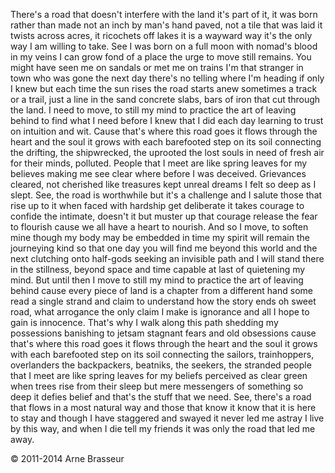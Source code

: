 There's a road that doesn't interfere with the land
it's part of it, it was born rather than made
not an inch by man's hand paved, not a tile that was laid
it twists across acres, it ricochets off lakes
it is a wayward way
it's the only way I am willing to take.
See I was born on a full moon with nomad's blood in my veins
I can grow fond of a place the urge to move still remains.
You might have seen me on sandals or met me on trains
I'm that stranger in town who was gone the next day
there's no telling where I'm heading
if only I knew
but each time the sun rises the road starts anew
sometimes a track or a trail, just a line in the sand
concrete slabs, bars of iron that cut through the land.
I need to move, to still my mind
to practice the art of leaving behind
to find what I need before I knew that I did
each day learning to trust on intuition and wit.
Cause that's where this road goes
it flows through the heart and the soul
it grows with each barefooted step on its soil
connecting the drifting, the shipwrecked, the uprooted
the lost souls in need of fresh air for their minds, polluted.
People that I meet are like spring leaves for my believes
making me see clear where before I was deceived.
Grievances cleared, not cherished like treasures kept
unreal dreams I felt so deep as I slept.
See, the road is worthwhile but it's a challenge
and I salute those that rise up to it
when faced with hardship get deliberate
it takes courage to confide the intimate, doesn't it
but muster up that courage
release the fear to flourish
cause we all have a heart to nourish.
And so I move, to soften mine
though my body may be embedded in time
my spirit will remain the journeying kind
so that one day you will find me beyond this world and the next
clutching onto half-gods seeking an invisible path
and I will stand there in the stillness, beyond space and time
capable at last of quietening my mind.
But until then I move to still my mind
to practice the art of leaving behind
cause every piece of land is a chapter from a different hand
some read a single strand and claim to understand how the story ends
oh sweet road, what arrogance
the only claim I make is ignorance
and all I hope to gain is innocence.
That's why I walk along this path
shedding my possessions
banishing to jetsam stagnant fears and old obsessions
cause that's where this road goes
it flows through the heart and the soul
it grows with each barefooted step on its soil
connecting the sailors, trainhoppers, overlanders
the backpackers, beatniks, the seekers, the stranded
people that I meet are like spring leaves for my beliefs
perceived as clear green when trees rise from their sleep
but mere messengers of something so deep it defies belief
and that's the stuff that we need.
See, there's a road that flows in a most natural way
and those that know it know that it is here to stay
and though I have staggered and swayed it never led me astray
I live by this way, and when I die
tell my friends it was only the road that led me away.

© 2011-2014 Arne Brasseur
